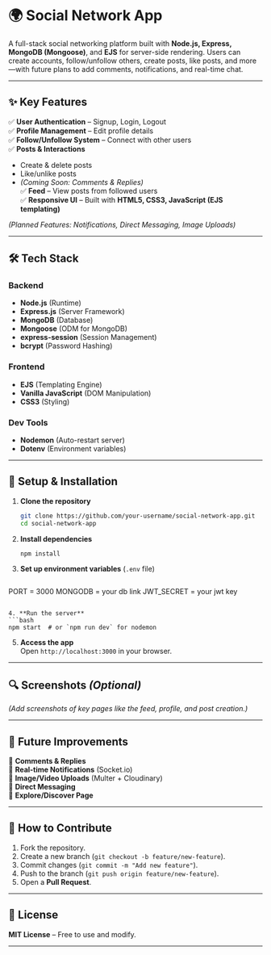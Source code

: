 # 🌍 Social Network App  

A full-stack social networking platform built with **Node.js, Express, MongoDB (Mongoose)**, and **EJS** for server-side rendering. Users can create accounts, follow/unfollow others, create posts, like posts, and more—with future plans to add comments, notifications, and real-time chat.  

---

## ✨ Key Features  

✅ **User Authentication** – Signup, Login, Logout  
✅ **Profile Management** – Edit profile details  
✅ **Follow/Unfollow System** – Connect with other users  
✅ **Posts & Interactions**  
   - Create & delete posts  
   - Like/unlike posts  
   - *(Coming Soon: Comments & Replies)*  
✅ **Feed** – View posts from followed users  
✅ **Responsive UI** – Built with **HTML5, CSS3, JavaScript (EJS templating)**  

*(Planned Features: Notifications, Direct Messaging, Image Uploads)*  

---

## 🛠️ Tech Stack  

### **Backend**  
- **Node.js** (Runtime)  
- **Express.js** (Server Framework)  
- **MongoDB** (Database)  
- **Mongoose** (ODM for MongoDB)  
- **express-session** (Session Management)  
- **bcrypt** (Password Hashing)  

### **Frontend**  
- **EJS** (Templating Engine)  
- **Vanilla JavaScript** (DOM Manipulation)  
- **CSS3** (Styling)  

### **Dev Tools**  
- **Nodemon** (Auto-restart server)  
- **Dotenv** (Environment variables)  

---

## 🚀 Setup & Installation  

1. **Clone the repository**  
   ```bash
   git clone https://github.com/your-username/social-network-app.git
   cd social-network-app
   ```

2. **Install dependencies**  
   ```bash
   npm install
   ```

3. **Set up environment variables** (`.env` file)  
   ```env
PORT = 3000
MONGODB = your db link 
JWT_SECRET = your jwt key
   ```

4. **Run the server**  
   ```bash
   npm start  # or `npm run dev` for nodemon
   ```

5. **Access the app**  
   Open `http://localhost:3000` in your browser.  



---

## 🔍 Screenshots *(Optional)*  

*(Add screenshots of key pages like the feed, profile, and post creation.)*  

---

## 🌟 Future Improvements  

🔹 **Comments & Replies**  
🔹 **Real-time Notifications** (Socket.io)  
🔹 **Image/Video Uploads** (Multer + Cloudinary)  
🔹 **Direct Messaging**  
🔹 **Explore/Discover Page**  

---

## 🤝 How to Contribute  

1. Fork the repository.  
2. Create a new branch (`git checkout -b feature/new-feature`).  
3. Commit changes (`git commit -m "Add new feature"`).  
4. Push to the branch (`git push origin feature/new-feature`).  
5. Open a **Pull Request**.  

---

## 📜 License  

**MIT License** – Free to use and modify.  

--- 
